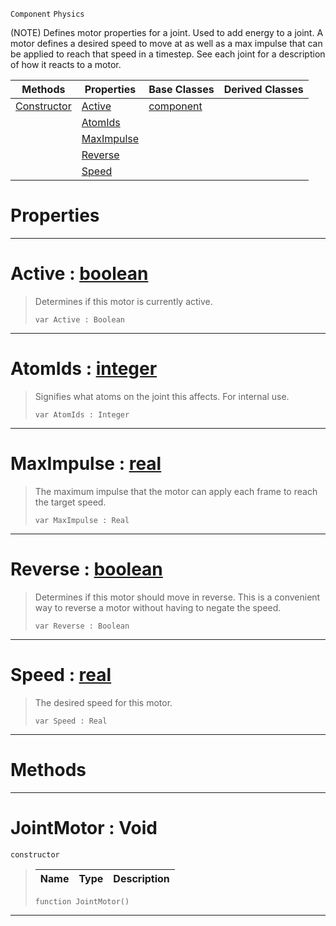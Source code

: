  `Component` `Physics`



(NOTE) Defines motor properties for a joint. Used to add energy to a joint. A motor defines a desired speed to move at as well as a max impulse that can be applied to reach that speed in a timestep. See each joint for a description of how it reacts to a motor.

|Methods|Properties|Base Classes|Derived Classes|
|---|---|---|---|
|[ Constructor](https://github.com/zeroengineteam/ZeroDocs/blob/master/code_reference/class_reference/jointmotor.markdown#jointmotor-void)|[ Active](https://github.com/zeroengineteam/ZeroDocs/blob/master/code_reference/class_reference/jointmotor.markdown#active-zero-engine-docum)|[component](https://github.com/zeroengineteam/ZeroDocs/blob/master/code_reference/class_reference/component.markdown)| |
| |[ AtomIds](https://github.com/zeroengineteam/ZeroDocs/blob/master/code_reference/class_reference/jointmotor.markdown#atomids-zero-engine-docu)| | |
| |[ MaxImpulse](https://github.com/zeroengineteam/ZeroDocs/blob/master/code_reference/class_reference/jointmotor.markdown#maximpulse-zero-engine-d)| | |
| |[ Reverse](https://github.com/zeroengineteam/ZeroDocs/blob/master/code_reference/class_reference/jointmotor.markdown#reverse-zero-engine-docu)| | |
| |[ Speed](https://github.com/zeroengineteam/ZeroDocs/blob/master/code_reference/class_reference/jointmotor.markdown#speed-zero-engine-docume)| | |


 #  Properties


---  
 #  Active : [boolean](https://github.com/zeroengineteam/ZeroDocs/blob/master/code_reference/nada_base_types/boolean.markdown)

> Determines if this motor is currently active.
> ``` lang=cpp, name=Nada
> var Active : Boolean


---  
 #  AtomIds : [integer](https://github.com/zeroengineteam/ZeroDocs/blob/master/code_reference/nada_base_types/integer.markdown)

> Signifies what atoms on the joint this affects. For internal use.
> ``` lang=cpp, name=Nada
> var AtomIds : Integer


---  
 #  MaxImpulse : [real](https://github.com/zeroengineteam/ZeroDocs/blob/master/code_reference/nada_base_types/real.markdown)

> The maximum impulse that the motor can apply each frame to reach the target speed.
> ``` lang=cpp, name=Nada
> var MaxImpulse : Real


---  
 #  Reverse : [boolean](https://github.com/zeroengineteam/ZeroDocs/blob/master/code_reference/nada_base_types/boolean.markdown)

> Determines if this motor should move in reverse. This is a convenient way to reverse a motor without having to negate the speed.
> ``` lang=cpp, name=Nada
> var Reverse : Boolean


---  
 #  Speed : [real](https://github.com/zeroengineteam/ZeroDocs/blob/master/code_reference/nada_base_types/real.markdown)

> The desired speed for this motor.
> ``` lang=cpp, name=Nada
> var Speed : Real


---  
 #  Methods


---  
 #  JointMotor : Void

 `constructor`

> 
> |Name|Type|Description|
> |---|---|---|
> ``` lang=cpp, name=Nada
> function JointMotor()
> ``` 


---  
 

 
